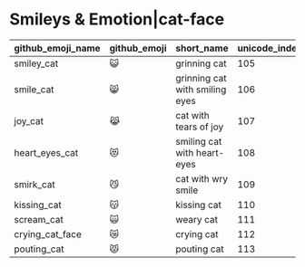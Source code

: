 # Smileys & Emotion|cat-face

|github_emoji_name|github_emoji|short_name|unicode_index|
|---|---|---|---|
|smiley_cat|:smiley_cat:|grinning cat|105|
|smile_cat|:smile_cat:|grinning cat with smiling eyes|106|
|joy_cat|:joy_cat:|cat with tears of joy|107|
|heart_eyes_cat|:heart_eyes_cat:|smiling cat with heart-eyes|108|
|smirk_cat|:smirk_cat:|cat with wry smile|109|
|kissing_cat|:kissing_cat:|kissing cat|110|
|scream_cat|:scream_cat:|weary cat|111|
|crying_cat_face|:crying_cat_face:|crying cat|112|
|pouting_cat|:pouting_cat:|pouting cat|113|
